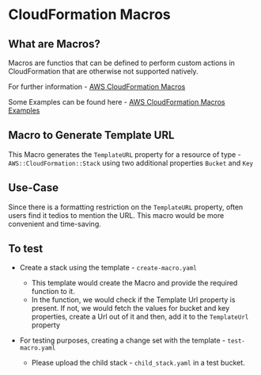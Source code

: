 # CloudFormation Macros

## What are Macros?

Macros are functios that can be defined to perform custom actions in CloudFormation that are otherwise not supported natively.

For further information - [AWS CloudFormation Macros](https://docs.aws.amazon.com/AWSCloudFormation/latest/UserGuide/template-macros.html)

Some Examples can be found here - [AWS CloudFormation Macros Examples](https://github.com/awslabs/aws-cloudformation-templates/tree/master/aws/services/CloudFormation/MacrosExamples/)

## Macro to Generate Template URL 

This Macro generates the `TemplateURL` property for a resource of type - `AWS::CloudFormation::Stack` using two additional properties `Bucket` and `Key`

## Use-Case
Since there is a formatting restriction on the `TemplateURL` property, often users find it tedios to mention the URL. This macro would be more convenient and time-saving.

## To test

* Create a stack using the template - `create-macro.yaml`
    - This template would create the Macro and provide the required function to it.
    - In the function, we would check if the Template Url property is present. If not, we would fetch the values for bucket and key properties, create a Url out of it and then, add it to the `TemplateUrl` property 

* For testing purposes, creating a change set with the template - `test-macro.yaml` 
    - Please upload the child stack - `child_stack.yaml` in a test bucket.
